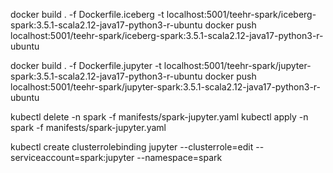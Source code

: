 
docker build . -f Dockerfile.iceberg -t localhost:5001/teehr-spark/iceberg-spark:3.5.1-scala2.12-java17-python3-r-ubuntu
docker push localhost:5001/teehr-spark/iceberg-spark:3.5.1-scala2.12-java17-python3-r-ubuntu

docker build . -f Dockerfile.jupyter -t localhost:5001/teehr-spark/jupyter-spark:3.5.1-scala2.12-java17-python3-r-ubuntu
docker push localhost:5001/teehr-spark/jupyter-spark:3.5.1-scala2.12-java17-python3-r-ubuntu

kubectl delete -n spark -f manifests/spark-jupyter.yaml
kubectl apply -n spark -f manifests/spark-jupyter.yaml


kubectl create clusterrolebinding jupyter --clusterrole=edit --serviceaccount=spark:jupyter --namespace=spark

